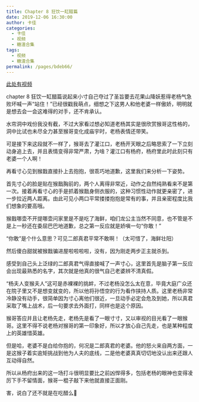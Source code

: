 ```yaml
---
title: Chapter 8 狂饮一缸醋篇
date: 2019-12-06 16:30:00
author: 卡佳
categories: 
  - 卡佳
  - 视频
  - 糖渣合集
tags: 
  - 视频
  - 糖渣合集
permalink: /pages/bdeb66/
---
```


[此处有视频](/vid/kajia/chap_8.mp4)<!-- more -->

chapter 8 狂饮一缸醋篇说起来小寸自己夺过了圣旨要去花果山降妖惹得老杨气急败坏喊一声“站住！”已经很戳我萌点，细想之下这男人和他老婆一样傲娇，明明就是想去会一会这难得的对手，还不肯承认。

水帘洞中戏份我没有截，不过大家看过想必知道老杨其实是很欣赏猴哥这性格的，洞中比试也未尽全力甚至猴哥变化成庙宇时，老杨表情还带笑。

可是接下来这段就不一样了，猴哥去了灌江口，老杨开天眼之后略思索了一下立刻动身追上去，并且表情变得非常严肃，为啥？灌江口有杨府，杨府里此时此刻只有老婆一个人啊！

再看寸心见到猴戬直接扑上去抱抱，很乖巧地道歉，这里我们来分析一下姿势。

首先寸心的脸是贴在猴戬胸前的，两个人离得非常近，动作之自然纯熟看来不是第一次。接着再看寸心的手是抓着猴戬身侧衣服的，这种习惯性动作就更亲密了，进一步拉近两人距离。由此可见小两口平常搂搂抱抱是常有的事，并且亲密程度比我们想象的要高哦。

猴戬哪壶不开提哪壶问家里是不是吃了海鲜，咱们龙公主当然不同意，也不管是不是上一秒还在委屈巴巴地道歉，总之第一反应就是娇嗔一句“你敢！”

“你敢”是个什么意思？可见二郎真君平常不敢啊！（太可惜了，海鲜壮阳）

然后傻白甜就被猴戬骗进屋啦啦啦啦，没有，因为刚走两步正主就杀到。

感受到自己头上泛绿的二郎真君气得直接喊了一声寸心，这里首先是脑子第一反应会出现最熟悉的名字，其次就是他真的很气自己老婆辨不清真假。

“杨夫人变猴夫人”这可是赤裸裸的挑衅，不过老杨没怎么太在意，毕竟大庭广众还在院子里又不是想变就变的，所以他将孙悟空的行为看作挟持人质。这里老杨非常冷静没有动手，很简单因为寸心离他们很近，一旦动手必定会危及到她，所以真君采取了嘴上战术，后一句要求去外面打，同样也是这个原因。

猴哥答应并且让老杨先走，老杨先是看了一眼寸寸，又以审视的目光看了一眼猴哥。这里不得不说老杨对猴哥的第一印象好，所以才放心自己先走，也是某种程度上的英雄惜英雄。

但是哈，老婆不是白给你抱的，何况是二郎真君的老婆。他的怒火来自两方面，一是这猴子着实逾矩挑战到他为人夫的底线，二是他老婆真真切切地没认出来还跟人互动得自然。

所以从杨府出来的这一场打斗很明显要比之前凶悍得多，包括老杨的眼神也变得凌厉下手不留情面，猴哥一棍子敲下来他就直接正面刚。

害，说白了还不就是在吃醋么🌚
